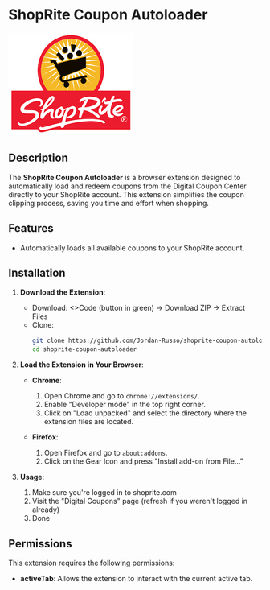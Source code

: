 # ShopRite Coupon Autoloader

![ShopRite Coupon Autoloader](/shoprite-logo.jpg)

## Description

The **ShopRite Coupon Autoloader** is a browser extension designed to automatically load and redeem coupons from the Digital Coupon Center directly to your ShopRite account. This extension simplifies the coupon clipping process, saving you time and effort when shopping.

## Features

- Automatically loads all available coupons to your ShopRite account.

## Installation

1. **Download the Extension**:
   - Download:
     <>Code (button in green) -> Download ZIP -> Extract Files
   - Clone:
     ```bash
     git clone https://github.com/Jordan-Russo/shoprite-coupon-autoloader.git
     cd shoprite-coupon-autoloader
     ```

2. **Load the Extension in Your Browser**:
   - **Chrome**:
     1. Open Chrome and go to `chrome://extensions/`.
     2. Enable "Developer mode" in the top right corner.
     3. Click on "Load unpacked" and select the directory where the extension files are located.

   - **Firefox**:
     1. Open Firefox and go to `about:addons`.
     2. Click on the Gear Icon and press "Install add-on from File..."

3. **Usage**:
   1. Make sure you're logged in to shoprite.com
   2. Visit the "Digital Coupons" page (refresh if you weren't logged in already)
   3. Done

## Permissions

This extension requires the following permissions:

- **activeTab**: Allows the extension to interact with the current active tab.